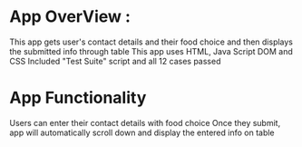 # App OverView :
This app gets user's contact details and their food choice and then displays the submitted info through table
This app uses HTML, Java Script DOM and CSS 
Included "Test Suite" script and all 12  cases passed

# App Functionality
Users can enter their contact details with food choice
Once they submit, app will automatically scroll down and display the entered info on table

